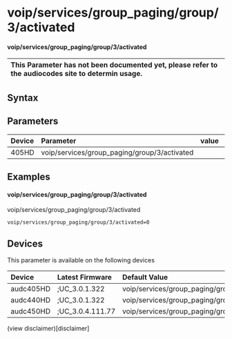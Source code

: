 ﻿---
description: voip/services/group_paging/group/3/activated
search: false
---

# voip/services/group_paging/group/3/activated

#### voip/services/group_paging/group/3/activated


| This Parameter has not been documented yet, please refer to the audiocodes site to determin usage.  | 
| :--- |

## Syntax

## Parameters
|Device|Parameter|value|Description|
|:---|:---|:---|:---|
| 405HD | voip/services/group_paging/group/3/activated |  |  |

## Examples
#### voip/services/group_paging/group/3/activated

voip/services/group_paging/group/3/activated

```
voip/services/group_paging/group/3/activated=0
```

## Devices
This parameter is available on the following devices

| Device | Latest Firmware | Default Value |
|:---|:---|:---|
| audc405HD | ;UC_3.0.1.322 | voip/services/group_paging/group/3/activated=0 
| audc440HD | ;UC_3.0.1.322 | voip/services/group_paging/group/3/activated=0 
| audc450HD | ;UC_3.0.4.111.77 | voip/services/group_paging/group/3/activated=0 

(view disclaimer)[disclaimer]
